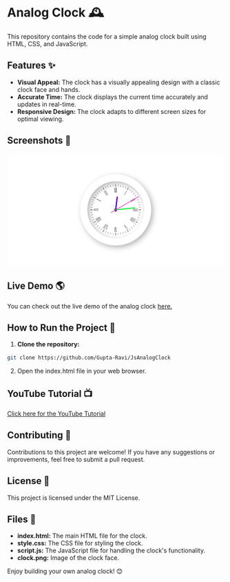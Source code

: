 # Analog Clock 🕰️

This repository contains the code for a simple analog clock built using HTML, CSS, and JavaScript.

## Features ✨

- **Visual Appeal:**  The clock has a visually appealing design with a classic clock face and hands.
- **Accurate Time:**  The clock displays the current time accurately and updates in real-time.
- **Responsive Design:** The clock adapts to different screen sizes for optimal viewing.

## Screenshots 📸

![Analog Clock Screenshot](sc.jpeg)

## Live Demo 🌎

You can check out the live demo of the analog clock [here.](https://gupta-ravi.github.io/JsAnalogClock/)

## How to Run the Project 🚀

1. **Clone the repository:**
```bash
git clone https://github.com/Gupta-Ravi/JsAnalogClock
```
2. Open the index.html file in your web browser.

## YouTube Tutorial 📺

[Click here for the YouTube Tutorial](https://youtu.be/lWJB_8NGLUs?si=IifQLJh_L6ei_F-4)

## Contributing 🤝

Contributions to this project are welcome! If you have any suggestions or improvements, feel free to submit a pull request.

## License 📄

This project is licensed under the MIT License.

## Files 📂

- **index.html:** The main HTML file for the clock.
- **style.css:** The CSS file for styling the clock.
- **script.js:** The JavaScript file for handling the clock's functionality.
- **clock.png:**  Image of the clock face.

Enjoy building your own analog clock! 😊
